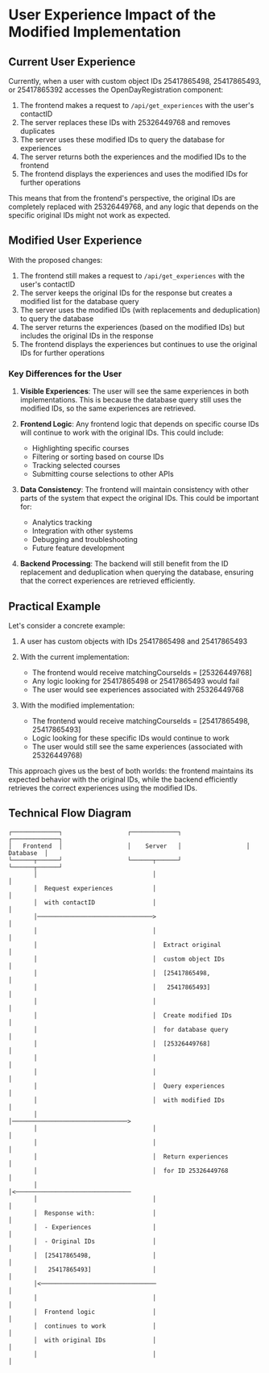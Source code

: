 # User Experience Impact of the Modified Implementation

## Current User Experience

Currently, when a user with custom object IDs 25417865498, 25417865493, or 25417865392 accesses the OpenDayRegistration component:

1. The frontend makes a request to `/api/get_experiences` with the user's contactID
2. The server replaces these IDs with 25326449768 and removes duplicates
3. The server uses these modified IDs to query the database for experiences
4. The server returns both the experiences and the modified IDs to the frontend
5. The frontend displays the experiences and uses the modified IDs for further operations

This means that from the frontend's perspective, the original IDs are completely replaced with 25326449768, and any logic that depends on the specific original IDs might not work as expected.

## Modified User Experience

With the proposed changes:

1. The frontend still makes a request to `/api/get_experiences` with the user's contactID
2. The server keeps the original IDs for the response but creates a modified list for the database query
3. The server uses the modified IDs (with replacements and deduplication) to query the database
4. The server returns the experiences (based on the modified IDs) but includes the original IDs in the response
5. The frontend displays the experiences but continues to use the original IDs for further operations

### Key Differences for the User

1. **Visible Experiences**: The user will see the same experiences in both implementations. This is because the database query still uses the modified IDs, so the same experiences are retrieved.

2. **Frontend Logic**: Any frontend logic that depends on specific course IDs will continue to work with the original IDs. This could include:
   - Highlighting specific courses
   - Filtering or sorting based on course IDs
   - Tracking selected courses
   - Submitting course selections to other APIs

3. **Data Consistency**: The frontend will maintain consistency with other parts of the system that expect the original IDs. This could be important for:
   - Analytics tracking
   - Integration with other systems
   - Debugging and troubleshooting
   - Future feature development

4. **Backend Processing**: The backend will still benefit from the ID replacement and deduplication when querying the database, ensuring that the correct experiences are retrieved efficiently.

## Practical Example

Let's consider a concrete example:

1. A user has custom objects with IDs 25417865498 and 25417865493
2. With the current implementation:
   - The frontend would receive matchingCourseIds = [25326449768]
   - Any logic looking for 25417865498 or 25417865493 would fail
   - The user would see experiences associated with 25326449768

3. With the modified implementation:
   - The frontend would receive matchingCourseIds = [25417865498, 25417865493]
   - Logic looking for these specific IDs would continue to work
   - The user would still see the same experiences (associated with 25326449768)

This approach gives us the best of both worlds: the frontend maintains its expected behavior with the original IDs, while the backend efficiently retrieves the correct experiences using the modified IDs.

## Technical Flow Diagram

```
┌─────────────┐                  ┌─────────────┐                  ┌─────────────┐
│   Frontend  │                  │    Server   │                  │   Database  │
└──────┬──────┘                  └──────┬──────┘                  └──────┬──────┘
       │                                │                                │
       │  Request experiences           │                                │
       │  with contactID                │                                │
       │────────────────────────────────>                                │
       │                                │                                │
       │                                │  Extract original              │
       │                                │  custom object IDs             │
       │                                │  [25417865498,                 │
       │                                │   25417865493]                 │
       │                                │                                │
       │                                │  Create modified IDs           │
       │                                │  for database query            │
       │                                │  [25326449768]                 │
       │                                │                                │
       │                                │                                │
       │                                │  Query experiences             │
       │                                │  with modified IDs             │
       │                                │────────────────────────────────>
       │                                │                                │
       │                                │                                │
       │                                │  Return experiences            │
       │                                │  for ID 25326449768            │
       │                                │<────────────────────────────────
       │                                │                                │
       │  Response with:                │                                │
       │  - Experiences                 │                                │
       │  - Original IDs                │                                │
       │  [25417865498,                 │                                │
       │   25417865493]                 │                                │
       │<────────────────────────────────                                │
       │                                │                                │
       │  Frontend logic                │                                │
       │  continues to work             │                                │
       │  with original IDs             │                                │
       │                                │                                │